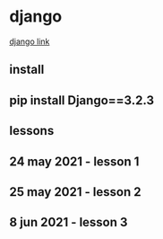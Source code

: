 # django

[django link](https://www.youtube.com/watch?v=7XO1AzwkPPE&list=PLU8oAlHdN5BmfvwxFO7HdPciOCmmYneAB)

## install

## pip install Django==3.2.3

## lessons

## 24 may 2021 - lesson 1

## 25 may 2021 - lesson 2

## 8 jun 2021  - lesson 3
